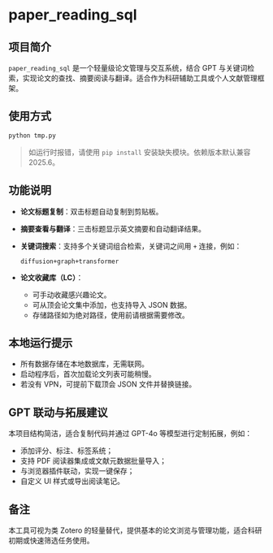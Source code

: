 # paper\_reading\_sql

## 项目简介

`paper_reading_sql` 是一个轻量级论文管理与交互系统，结合 GPT 与关键词检索，实现论文的查找、摘要阅读与翻译。适合作为科研辅助工具或个人文献管理框架。

## 使用方式

```bash
python tmp.py
```

> 如运行时报错，请使用 `pip install` 安装缺失模块。依赖版本默认兼容 2025.6。

## 功能说明

* **论文标题复制**：双击标题自动复制到剪贴板。
* **摘要查看与翻译**：三击标题显示英文摘要和自动翻译结果。
* **关键词搜索**：支持多个关键词组合检索，关键词之间用 `+` 连接，例如：

  ```
  diffusion+graph+transformer
  ```
* **论文收藏库（LC）**：

  * 可手动收藏感兴趣论文。
  * 可从顶会论文集中添加，也支持导入 JSON 数据。
  * 存储路径如为绝对路径，使用前请根据需要修改。

## 本地运行提示

* 所有数据存储在本地数据库，无需联网。
* 启动程序后，首次加载论文列表可能稍慢。
* 若没有 VPN，可提前下载顶会 JSON 文件并替换链接。

## GPT 联动与拓展建议

本项目结构简洁，适合复制代码并通过 GPT-4o 等模型进行定制拓展，例如：

* 添加评分、标注、标签系统；
* 支持 PDF 阅读器集成或文献元数据批量导入；
* 与浏览器插件联动，实现一键保存；
* 自定义 UI 样式或导出阅读笔记。

## 备注

本工具可视为类 Zotero 的轻量替代，提供基本的论文浏览与管理功能，适合科研初期或快速筛选任务使用。
